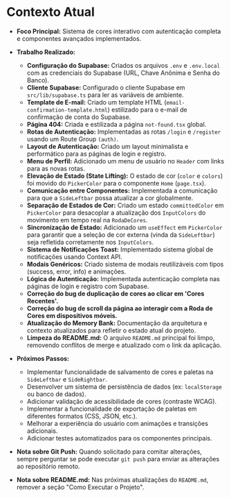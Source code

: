 # Contexto Atual

*   **Foco Principal:** Sistema de cores interativo com autenticação completa e componentes avançados implementados.
*   **Trabalho Realizado:**
    *   **Configuração do Supabase:** Criados os arquivos `.env` e `.env.local` com as credenciais do Supabase (URL, Chave Anônima e Senha do Banco).
    *   **Cliente Supabase:** Configurado o cliente Supabase em `src/lib/supabase.ts` para ler as variáveis de ambiente.
    *   **Template de E-mail:** Criado um template HTML (`email-confirmation-template.html`) estilizado para o e-mail de confirmação de conta do Supabase.
    *   **Página 404:** Criada e estilizada a página `not-found.tsx` global.
    *   **Rotas de Autenticação:** Implementadas as rotas `/login` e `/register` usando um Route Group `(auth)`.
    *   **Layout de Autenticação:** Criado um layout minimalista e performático para as páginas de login e registro.
    *   **Menu de Perfil:** Adicionado um menu de usuário no `Header` com links para as novas rotas.
    *   **Elevação de Estado (State Lifting):** O estado de cor (`color` e `colors`) foi movido do `PickerColor` para o componente `Home` (`page.tsx`).
    *   **Comunicação entre Componentes:** Implementada a comunicação para que a `SideLeftbar` possa atualizar a cor globalmente.
    *   **Separação de Estados de Cor:** Criado um estado `committedColor` em `PickerColor` para desacoplar a atualização dos `InputColors` do movimento em tempo real na `RodaDeCores`.
    *   **Sincronização de Estado:** Adicionado um `useEffect` em `PickerColor` para garantir que a seleção de cor externa (vinda da `SideLeftbar`) seja refletida corretamente nos `InputColors`.
    *   **Sistema de Notificações Toast:** Implementado sistema global de notificações usando Context API.
    *   **Modais Genéricos:** Criado sistema de modais reutilizáveis com tipos (success, error, info) e animações.
    *   **Lógica de Autenticação:** Implementada autenticação completa nas páginas de login e registro com Supabase.
    *   **Correção do bug de duplicação de cores ao clicar em 'Cores Recentes'.**
    *   **Correção do bug de scroll da página ao interagir com a Roda de Cores em dispositivos móveis.**
    *   **Atualização do Memory Bank:** Documentação da arquitetura e contexto atualizados para refletir o estado atual do projeto.
    *   **Limpeza do README.md:** O arquivo `README.md` principal foi limpo, removendo conflitos de merge e atualizado com o link da aplicação.
*   **Próximos Passos:**
    *   Implementar funcionalidade de salvamento de cores e paletas na `SideLeftbar` e `SideRightbar`.
    *   Desenvolver um sistema de persistência de dados (ex: `localStorage` ou banco de dados).
    *   Adicionar validação de acessibilidade de cores (contraste WCAG).
    *   Implementar a funcionalidade de exportação de paletas em diferentes formatos (CSS, JSON, etc.).
    *   Melhorar a experiência do usuário com animações e transições adicionais.
    *   Adicionar testes automatizados para os componentes principais.

*   **Nota sobre Git Push:** Quando solicitado para comitar alterações, sempre perguntar se pode executar `git push` para enviar as alterações ao repositório remoto.
*   **Nota sobre README.md:** Nas próximas atualizações do `README.md`, remover a seção "Como Executar o Projeto".